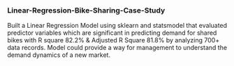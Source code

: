 ### Linear-Regression-Bike-Sharing-Case-Study
Built a Linear Regression Model using sklearn and statsmodel that evaluated predictor variables which are significant in predicting demand for shared bikes with R square 82.2% & Adjusted R Square 81.8% by analyzing 700+ data records. Model could provide a way for management to understand the demand dynamics of a new market.
